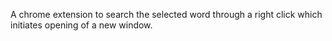 A chrome extension to search the selected word through a right click which initiates opening of a new window. 